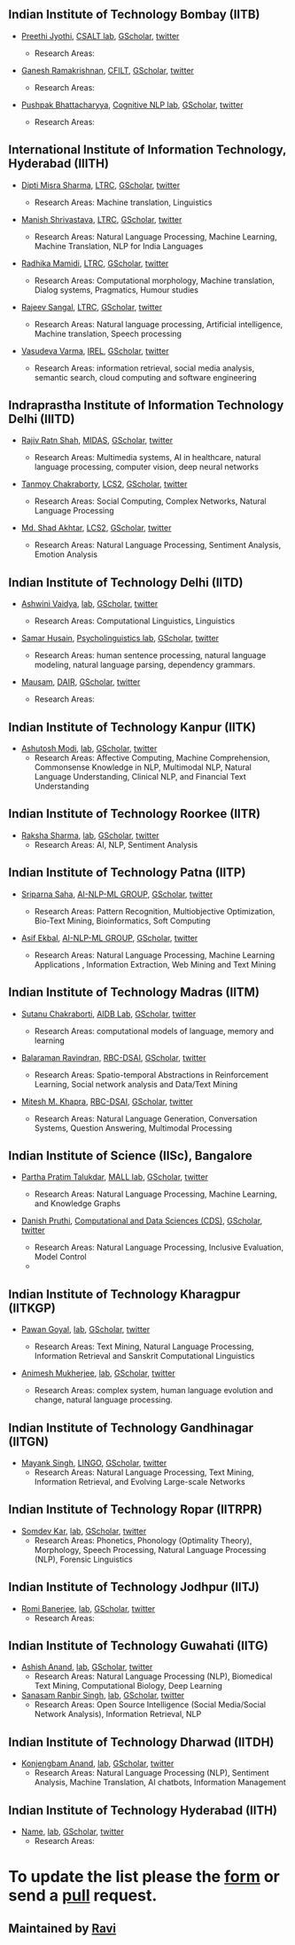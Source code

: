 ## Indian Institute of Technology Bombay (IITB)

* [Preethi Jyothi](https://www.cse.iitb.ac.in/~pjyothi/), [CSALT lab](https://www.cse.iitb.ac.in/~pjyothi/csalt/), [GScholar](https://scholar.google.com/citations?user=QN_uhu8AAAAJ&hl=en), [twitter]()
  * Research Areas: 

* [Ganesh Ramakrishnan](https://www.cse.iitb.ac.in/~ganesh/), [CFILT](http://www.cfilt.iitb.ac.in/index.html), [GScholar](https://scholar.google.com/citations?user=W1ZpREMAAAAJ&hl=en), [twitter]()
  * Research Areas: 

* [Pushpak Bhattacharyya](https://www.cse.iitb.ac.in/~ganesh/), [Cognitive NLP lab](http://www.cfilt.iitb.ac.in/cognitive-nlp/), [GScholar](https://scholar.google.com/citations?user=vvg-pAkAAAAJ&hl=en), [twitter]()
  * Research Areas: 

## International Institute of Information Technology, Hyderabad (IIITH)
* [Dipti Misra Sharma](https://faculty.iiit.ac.in/~dipti/), [LTRC](https://ltrc.iiit.ac.in/), [GScholar](), [twitter]()
  * Research Areas: Machine translation, Linguistics
  
* [Manish Shrivastava](https://www.iiit.ac.in/people/faculty/m.shrivastava/), [LTRC](https://ltrc.iiit.ac.in/), [GScholar](https://scholar.google.com/citations?user=sIvMnGQAAAAJ&hl=en), [twitter]()
  * Research Areas: Natural Language Processing, Machine Learning, Machine Translation, NLP for India Languages
  
* [Radhika Mamidi](https://sites.google.com/site/radhika41), [LTRC](https://ltrc.iiit.ac.in/), [GScholar](https://scholar.google.com/citations?hl=en&user=DsIpZR0AAAAJ), [twitter](https://scholar.google.com/citations?user=sIvMnGQAAAAJ&hl=en)
  * Research Areas: Computational morphology, Machine translation, Dialog systems, Pragmatics, Humour studies

* [Rajeev Sangal](https://www.iiit.ac.in/~sangal/), [LTRC](https://ltrc.iiit.ac.in/), [GScholar](), [twitter]()
  * Research Areas: Natural language processing, Artificial intelligence, Machine translation, Speech processing

* [Vasudeva Varma](https://faculty.iiit.ac.in/~vv/), [IREL](https://irel.iiit.ac.in/), [GScholar](https://scholar.google.co.in/citations?user=9OFvbfcAAAAJ&hl=en), [twitter](https://twitter.com/devvarma)
  * Research Areas: information retrieval, social media analysis, semantic search, cloud computing and software engineering


## Indraprastha Institute of Information Technology Delhi (IIITD)

* [Rajiv Ratn Shah](https://www.iiitd.edu.in/~rajivratn/), [MIDAS](http://midas.iiitd.edu.in/), [GScholar](https://scholar.google.com/citations?user=WAChZv4AAAAJ&hl=en&authuser=1), [twitter](https://twitter.com/RatnRajiv)
  * Research Areas: Multimedia systems, AI in healthcare, natural language processing, computer vision, deep neural networks

* [Tanmoy Chakraborty](http://faculty.iiitd.ac.in/~tanmoy/), [LCS2](http://lcs2.iiitd.edu.in/), [GScholar](https://scholar.google.com/citations?hl=en&authuser=1&user=C5S9JnIAAAAJ), [twitter](https://twitter.com/Tanmoy_Chak)
  * Research Areas: Social Computing, Complex Networks, Natural Language Processing

* [Md. Shad Akhtar](https://iiitd.ac.in/shad), [LCS2](http://lcs2.iiitd.edu.in/), [GScholar](https://scholar.google.com/citations?hl=en&authuser=1&user=KUcO6LAAAAAJ), [twitter]()
  * Research Areas: Natural Language Processing, Sentiment Analysis, Emotion Analysis


## Indian Institute of Technology Delhi (IITD)

* [Ashwini Vaidya](http://web.iitd.ernet.in/~avaidya/), [lab](), [GScholar](https://scholar.google.co.in/citations?user=0mg-i9IAAAAJ&hl=en), [twitter](https://twitter.com/avaidya_)
  * Research Areas: Computational Linguistics, Linguistics

* [Samar Husain](http://web.iitd.ernet.in/~samar/index.html), [Psycholinguistics lab](http://web.iitd.ernet.in/~samar/lab.html), [GScholar](https://scholar.google.com/citations?user=5Z9q6oIAAAAJ&hl=en&oi=ao), [twitter]()
  * Research Areas: human sentence processing, natural language modeling, natural language parsing, dependency grammars.

* [Mausam](http://www.cse.iitd.ac.in/~mausam/), [DAIR](http://www.cse.iitd.ac.in/dair/index.php), [GScholar](), [twitter](https://twitter.com/RatnRajiv)
  * Research Areas: 


## Indian Institute of Technology Kanpur (IITK)

* [Ashutosh Modi](https://ashutosh-modi.github.io/), [lab](), [GScholar](https://scholar.google.com/citations?user=AWu6f60AAAAJ&hl=en&oi=ao), [twitter](https://twitter.com/ashuMod)
  * Research Areas: Affective Computing, Machine Comprehension, Commonsense Knowledge in NLP, Multimodal NLP, Natural Language Understanding, Clinical NLP, and Financial Text Understanding


## Indian Institute of Technology Roorkee (IITR)

* [Raksha Sharma](https://www.rakshasharma.com/), [lab](), [GScholar](https://scholar.google.com/citations?user=V9oafzsAAAAJ&hl=en&oi=ao), [twitter](https://twitter.com/rakshasharma)
  * Research Areas: AI, NLP, Sentiment Analysis


## Indian Institute of Technology Patna (IITP)

* [Sriparna Saha](http://www.iitp.ac.in/~sriparna/), [AI-NLP-ML GROUP](http://www.iitp.ac.in/~ai-nlp-ml/), [GScholar](https://scholar.google.com/citations?user=Fj7jA_AAAAAJ&hl=en&oi=ao), [twitter]()
  * Research Areas: Pattern Recognition, Multiobjective Optimization, Bio-Text Mining, Bioinformatics, Soft Computing

* [Asif Ekbal](http://www.iitp.ac.in/~asif/), [AI-NLP-ML GROUP](http://www.iitp.ac.in/~ai-nlp-ml/), [GScholar](https://scholar.google.com/citations?user=IAL_F04AAAAJ&hl=en), [twitter]()
  * Research Areas: Natural Language Processing, Machine Learning Applications , Information Extraction, Web Mining and Text Mining


## Indian Institute of Technology Madras (IITM)

* [Sutanu Chakraborti](https://www.cse.iitm.ac.in/~sutanuc/), [AIDB Lab](http://aidblab.cse.iitm.ac.in/new/), [GScholar](), [twitter]()
  * Research Areas: computational models of language, memory and learning

* [Balaraman Ravindran](http://www.cse.iitm.ac.in/~ravi/index.html), [RBC-DSAI](https://rbcdsai.iitm.ac.in/), [GScholar](https://scholar.google.co.in/citations?hl=en&user=nGUcGrYAAAAJ), [twitter](https://twitter.com/ravi_iitm)
  * Research Areas: Spatio-temporal Abstractions in Reinforcement Learning,  Social network analysis and Data/Text Mining

* [Mitesh M. Khapra](http://www.cse.iitm.ac.in/~miteshk/), [RBC-DSAI](https://rbcdsai.iitm.ac.in/), [GScholar](https://scholar.google.co.in/citations?user=DV8z8DYAAAAJ&hl=en), [twitter](https://twitter.com/MiteshKhapra)
  * Research Areas: Natural Language Generation, Conversation Systems, Question Answering, Multimodal Processing

## Indian Institute of Science (IISc), Bangalore 

  * [Partha Pratim Talukdar](https://talukdar.net/), [MALL lab](http://malllabiisc.github.io/), [GScholar](https://scholar.google.com/citations?hl=en&user=CIZwXAcAAAAJ&view_op=list_works&pagesize=100), [twitter](https://twitter.com/partha_p_t)
    * Research Areas: Natural Language Processing, Machine Learning, and Knowledge Graphs 


 * [Danish Pruthi](https://danishpruthi.com/), [Computational and Data Sciences (CDS)](https://cds.iisc.ac.in/), [GScholar](https://scholar.google.com/citations?user=JpSx3EMAAAAJ&hl=en&oi=ao), [twitter](https://twitter.com/danish037)
    * Research Areas: Natural Language Processing, Inclusive Evaluation, Model Control
    * 
## Indian Institute of Technology Kharagpur (IITKGP)
  * [Pawan Goyal](https://cse.iitkgp.ac.in/~pawang/), [lab](), [GScholar](https://scholar.google.com/citations?user=F14FHsIAAAAJ&hl=en), [twitter]()
     * Research Areas: Text Mining, Natural Language Processing, Information Retrieval and Sanskrit Computational Linguistics

 * [Animesh Mukherjee](http://cse.iitkgp.ac.in/~animeshm/), [lab](), [GScholar](https://scholar.google.com/citations?user=lf7-deEAAAAJ&hl=en), [twitter]()
    * Research Areas: complex system, human language evolution and change, natural language processing.

## Indian Institute of Technology Gandhinagar (IITGN)
  * [Mayank Singh](https://mayank4490.github.io/), [LINGO](https://labs.iitgn.ac.in/lingo/), [GScholar](https://scholar.google.com/citations?user=U2NUj90AAAAJ&hl=en), [twitter](https://twitter.com/mayank_iitgn)
    * Research Areas: Natural Language Processing, Text Mining, Information Retrieval, and Evolving Large-scale Networks

## Indian Institute of Technology Ropar (IITRPR)

  * [Somdev Kar](https://www.iitrpr.ac.in/humaities/somdevkar), [lab](), [GScholar](), [twitter]()
     * Research Areas: Phonetics, Phonology (Optimality Theory), Morphology, Speech Processing, Natural Language Processing (NLP), Forensic Linguistics

## Indian Institute of Technology Jodhpur (IITJ)
  * [Romi Banerjee](https://sites.google.com/site/romibitsnbob/home?authuser=0), [lab](), [GScholar](https://scholar.google.co.in/citations?hl=en&user=BiSvmeMAAAAJ), [twitter]()
    * Research Areas: 

## Indian Institute of Technology Guwahati (IITG)
  * [Ashish Anand](http://www.iitg.ac.in/anand.ashish/index.html), [lab](), [GScholar](https://scholar.google.co.in/citations?user=W7nidBQAAAAJ&hl=en&oi=ao), [twitter](https://twitter.com/anand_ashish)
    * Research Areas: Natural Language Processing (NLP), Biomedical Text Mining, Computational Biology, Deep Learning
  * [Sanasam Ranbir Singh](http://www.iitg.ac.in/cse/internet-pages/ranbir), [lab](), [GScholar](), [twitter]()
    * Research Areas: Open Source Intelligence (Social Media/Social Network Analysis), Information Retrieval, NLP

## Indian Institute of Technology Dharwad (IITDH)
  * [Konjengbam Anand](https://sites.google.com/view/drkonjengbamanand?pli=1), [lab](https://ema.iitdh.ac.in/), [GScholar](https://scholar.google.com/citations?user=OpK0OmcAAAAJ&hl=en), [twitter](https://twitter.com/anand_ashish)
    * Research Areas: Natural Language Processing (NLP), Sentiment Analysis, Machine Translation, AI chatbots, Information Management


## Indian Institute of Technology Hyderabad (IITH)

* [Name](), [lab](), [GScholar](), [twitter]()
  * Research Areas: 

# To update the list please the [form](https://docs.google.com/forms/d/e/1FAIpQLSfFxwkHgBnjzppLYAZy3HgJy21yu20Fx95q52b7CpzjMOxL-g/viewform) or send a [pull](https://github.com/nlpbharat/nlpbharat.github.io) request. 

## Maintained by [Ravi](http://shekharravi.github.io/)
